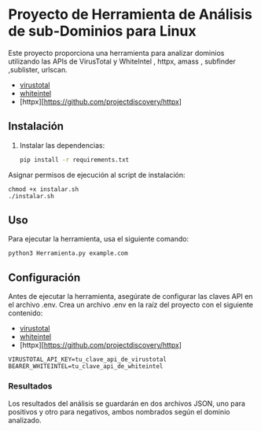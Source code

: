 # Proyecto de Herramienta de Análisis de sub-Dominios para Linux

Este proyecto proporciona una herramienta para analizar dominios utilizando las APIs de VirusTotal y WhiteIntel , httpx, amass , subfinder ,sublister, urlscan.

- [virustotal](https://www.virustotal.com/gui/home/upload)
- [whiteintel](https://whiteintel.io/login)
- [httpx][https://github.com/projectdiscovery/httpx]

## Instalación

1. Instalar las dependencias:
   ```bash
   pip install -r requirements.txt
   ```

Asignar permisos de ejecución al script de instalación:
```
chmod +x instalar.sh 
./instalar.sh
```
## Uso
Para ejecutar la herramienta, usa el siguiente comando:
```
python3 Herramienta.py example.com

```

## Configuración
Antes de ejecutar la herramienta, asegúrate de configurar las claves API en el archivo .env. Crea un archivo .env en la raíz del proyecto con el siguiente contenido:
- [virustotal](https://www.virustotal.com/gui/home/upload)
- [whiteintel](https://whiteintel.io/login)
- [httpx][https://github.com/projectdiscovery/httpx]
```
VIRUSTOTAL_API_KEY=tu_clave_api_de_virustotal
BEARER_WHITEINTEL=tu_clave_api_de_whiteintel

```

### Resultados
Los resultados del análisis se guardarán en dos archivos JSON, uno para positivos y otro para negativos, ambos nombrados según el dominio analizado.